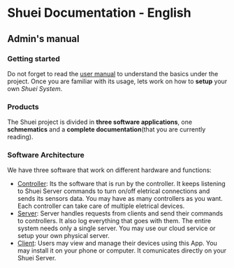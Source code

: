 # Shuei Documentation - English
## Admin's manual
### Getting started
Do not forget to read the [user manual](../user) to understand the basics under the project.
Once you are familiar with its usage, lets work on how to **setup** your own *Shuei System*.
### Products
The Shuei project is divided in __three software applications__, one __schmematics__ and a __complete documentation__(that you are currently reading).
### Software Architecture
We have three software that work on different hardware and functions:
* [Controller](https://github.com/renatoexpert/shuei-controller/):
Its the software that is run by the controller.
It keeps listening to Shuei Server commands to turn on/off eletrical connections and sends its sensors data.
You may have as many controllers as you want.
Each controller can take care of multiple eletrical devices.
* [Server](https://github.com/renatoexpert/shuei-server/):
Server handles requests from clients and send their commands to controllers.
It also log everything that goes with them.
The entire system needs only a single server.
You may use our cloud service or setup your own physical server.
* [Client](https://github.com/renatoexpert/shuei-client/):
Users may view and manage their devices using this App.
You may install it on your phone or computer.
It comunicates directly on your Shuei Server.

